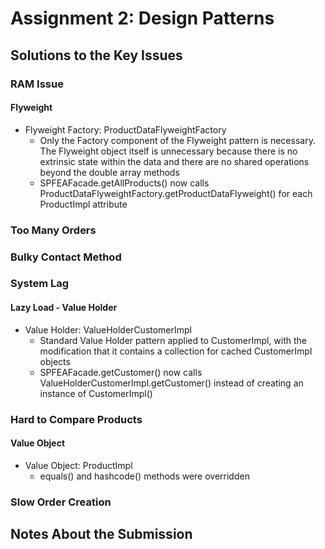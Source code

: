 # Assignment 2: Design Patterns

## Solutions to the Key Issues

### RAM Issue

#### Flyweight

- Flyweight Factory: ProductDataFlyweightFactory
  - Only the Factory component of the Flyweight pattern is necessary. The Flyweight object itself is unnecessary because there is no extrinsic state within the data and there are no shared operations beyond the double array methods
  - SPFEAFacade.getAllProducts() now calls ProductDataFlyweightFactory.getProductDataFlyweight() for each ProductImpl attribute

### Too Many Orders

### Bulky Contact Method

### System Lag

#### Lazy Load - Value Holder

- Value Holder: ValueHolderCustomerImpl
  - Standard Value Holder pattern applied to CustomerImpl, with the modification that it contains a collection for cached CustomerImpl objects
  - SPFEAFacade.getCustomer() now calls ValueHolderCustomerImpl.getCustomer() instead of creating an instance of CustomerImpl()

### Hard to Compare Products

#### Value Object

- Value Object: ProductImpl
  - equals() and hashcode() methods were overridden

### Slow Order Creation

## Notes About the Submission